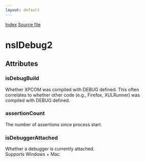 ```yaml
---
layout: default
---
```

<div id='links'><a href="../index.html">Index</a>
<a href="http://dxr.mozilla.org/mozilla-central/source/xpcom/base/nsIDebug2.idl">Source file</a>
</div>

# nsIDebug2 #

## Attributes ##

### isDebugBuild ###
  
Whether XPCOM was compiled with DEBUG defined.  This often  
correlates to whether other code (e.g., Firefox, XULRunner) was  
compiled with DEBUG defined.  
  

### assertionCount ###
  
The number of assertions since process start.  
  

### isDebuggerAttached ###
  
Whether a debugger is currently attached.  
Supports Windows + Mac  
  
